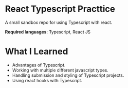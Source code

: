 # React Typescript Practtice

A small sandbox repo for using Typescript with react. 

**Required languages**: Typescript, React JS

# What I Learned

- Advantages of Typescript.
- Working with multiple different javascript types. 
- Handling submission and styling of Typescript projects.
- Using react hooks with Typescript.  